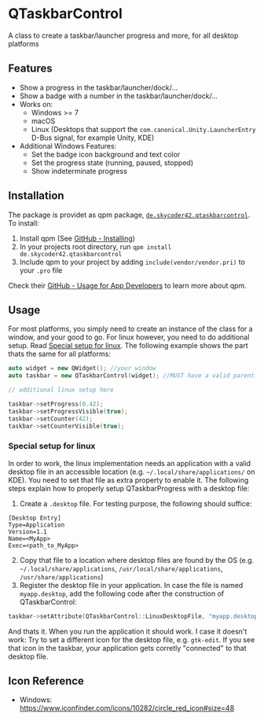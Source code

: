 # QTaskbarControl
A class to create a taskbar/launcher progress and more, for all desktop platforms

## Features
- Show a progress in the taskbar/launcher/dock/…
- Show a badge with a number in the taskbar/launcher/dock/…
- Works on:
	- Windows >= 7
	- macOS
	- Linux (Desktops that support the `com.canonical.Unity.LauncherEntry` D-Bus signal, for example Unity, KDE)
- Additional Windows Features:
	- Set the badge icon background and text color
	- Set the progress state (running, paused, stopped)
	- Show indeterminate progress

## Installation
The package is providet as qpm package, [`de.skycoder42.qtaskbarcontrol`](https://www.qpm.io/packages/de.skycoder42.qtaskbarcontrol/index.html). To install:

1. Install qpm (See [GitHub - Installing](https://github.com/Cutehacks/qpm/blob/master/README.md#installing))
2. In your projects root directory, run `qpm install de.skycoder42.qtaskbarcontrol`
3. Include qpm to your project by adding `include(vendor/vendor.pri)` to your `.pro` file

Check their [GitHub - Usage for App Developers](https://github.com/Cutehacks/qpm/blob/master/README.md#usage-for-app-developers) to learn more about qpm.

## Usage
For most platforms, you simply need to create an instance of the class for a window, and your good to go. For linux however, you need to do additional setup. Read [Special setup for linux](#special-setup-for-linux). The following example shows the part thats the same for all platforms:

```cpp
auto widget = new QWidget(); //your window
auto taskbar = new QTaskbarControl(widget); //MUST have a valid parent!

// additional linux setup here

taskbar->setProgress(0.42);
taskbar->setProgressVisible(true);
taskbar->setCounter(42);
taskbar->setCounterVisible(true);
```

### Special setup for linux
In order to work, the linux implementation needs an application with a valid desktop file in an accessible location (e.g. `~/.local/share/applications/` on KDE). You need to set that file as extra property to enable it. The following steps explain how to properly setup QTaskbarProgress with a desktop file:

1. Create a `.desktop` file. For testing purpose, the following should suffice:
```.desktop
[Desktop Entry]
Type=Application
Version=1.1
Name=<MyApp>
Exec=<path_to_MyApp>
```
2. Copy that file to a location where desktop files are found by the OS (e.g. `~/.local/share/applications`, `/usr/local/share/applications`, `/usr/share/applications`)
3. Register the desktop file in your application. In case the file is named `myapp.desktop`, add the following code after the construction of QTaskbarControl:
```cpp
taskbar->setAttribute(QTaskbarControl::LinuxDesktopFile, "myapp.desktop");
```

And thats it. When you run the application it should work. I case it doesn't work: Try to set a different icon for the desktop file, e.g. `gtk-edit`. If you see that icon in the taskbar, your application gets corretly "connected" to that desktop file.

## Icon Reference
- Windows: https://www.iconfinder.com/icons/10282/circle_red_icon#size=48
